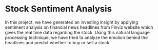 # Stock Sentiment Analysis

In this project, we have generated an investing insight by applying sentiment analysis on financial news headlines from Finviz website which gives the real time data regarding the stock. Using this natural language processing technique, we have tried to analyze the emotion behind the headlines and predict whether to buy or sell a stock.
